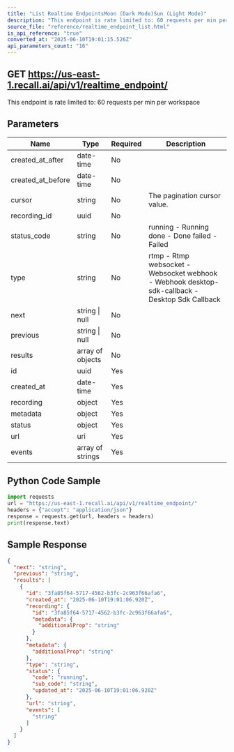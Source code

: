 ```yaml
---
title: "List Realtime EndpointsMoon (Dark Mode)Sun (Light Mode)"
description: "This endpoint is rate limited to: 60 requests per min per workspace"
source_file: "reference/realtime_endpoint_list.html"
is_api_reference: "true"
converted_at: "2025-06-10T19:01:15.526Z"
api_parameters_count: "16"
---
```

## GET https://us-east-1.recall.ai/api/v1/realtime_endpoint/

This endpoint is rate limited to: 60 requests per min per workspace

## Parameters

| Name | Type | Required | Description |
| --- | --- | --- | --- |
| created_at_after | date-time | No |  |
| created_at_before | date-time | No |  |
| cursor | string | No | The pagination cursor value. |
| recording_id | uuid | No |  |
| status_code | string | No | running - Running done - Done failed - Failed |
| type | string | No | rtmp - Rtmp websocket - Websocket webhook - Webhook desktop-sdk-callback - Desktop Sdk Callback |
| next | string \| null | No |  |
| previous | string \| null | No |  |
| results | array of objects | No |  |
| id | uuid | Yes |  |
| created_at | date-time | Yes |  |
| recording | object | Yes |  |
| metadata | object | Yes |  |
| status | object | Yes |  |
| url | uri | Yes |  |
| events | array of strings | Yes |  |

## Python Code Sample

```python
import requests
url = "https://us-east-1.recall.ai/api/v1/realtime_endpoint/"
headers = {"accept": "application/json"}
response = requests.get(url, headers = headers)
print(response.text)
```

## Sample Response

```json
{
  "next": "string",
  "previous": "string",
  "results": [
    {
      "id": "3fa85f64-5717-4562-b3fc-2c963f66afa6",
      "created_at": "2025-06-10T19:01:06.920Z",
      "recording": {
        "id": "3fa85f64-5717-4562-b3fc-2c963f66afa6",
        "metadata": {
          "additionalProp": "string"
        }
      },
      "metadata": {
        "additionalProp": "string"
      },
      "type": "string",
      "status": {
        "code": "running",
        "sub_code": "string",
        "updated_at": "2025-06-10T19:01:06.920Z"
      },
      "url": "string",
      "events": [
        "string"
      ]
    }
  ]
}
```
